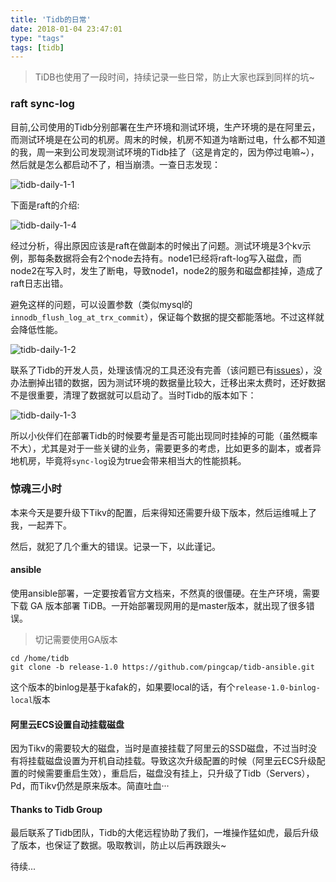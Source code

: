 ```yaml
---
title: 'Tidb的日常'
date: 2018-01-04 23:47:01
type: "tags"
tags: [tidb]
---
```


> TiDB也使用了一段时间，持续记录一些日常，防止大家也踩到同样的坑~

<!--more-->

### raft sync-log

目前,公司使用的Tidb分别部署在生产环境和测试环境，生产环境的是在阿里云，而测试环境是在公司的机房。周末的时候，机房不知道为啥断过电，什么都不知道的我，周一来到公司发现测试环境的Tidb挂了（这是肯定的，因为停过电嘛~），然后就是怎么都启动不了，相当崩溃。一查日志发现：

![tidb-daily-1-1](http://oqipguzbl.bkt.clouddn.com/tidb-daily-1-1.png)

下面是raft的介绍:

![tidb-daily-1-4](http://oqipguzbl.bkt.clouddn.com/tidb-daily-1-4.png)

经过分析，得出原因应该是raft在做副本的时候出了问题。测试环境是3个kv示例，那每条数据将会有2个node去持有。node1已经将raft-log写入磁盘，而node2在写入时，发生了断电，导致node1，node2的服务和磁盘都挂掉，造成了raft日志出错。

避免这样的问题，可以设置参数（类似mysql的``innodb_flush_log_at_trx_commit``），保证每个数据的提交都能落地。不过这样就会降低性能。

![tidb-daily-1-2](http://oqipguzbl.bkt.clouddn.com/tidb-daily-1-2.jpg)

联系了Tidb的开发人员，处理该情况的工具还没有完善（该问题已有[issues](https://github.com/pingcap/tidb/issues/4731)），没办法删掉出错的数据，因为测试环境的数据量比较大，迁移出来太费时，还好数据不是很重要，清理了数据就可以启动了。当时Tidb的版本如下：

![tidb-daily-1-3](http://oqipguzbl.bkt.clouddn.com/tidb-daily-1-3.png)

所以小伙伴们在部署Tidb的时候要考量是否可能出现同时挂掉的可能（虽然概率不大），尤其是对于一些关键的业务，需要更多的考虑，比如更多的副本，或者异地机房，毕竟将``sync-log``设为true会带来相当大的性能损耗。

### 惊魂三小时

本来今天是要升级下Tikv的配置，后来得知还需要升级下版本，然后运维喊上了我，一起弄下。

然后，就犯了几个重大的错误。记录一下，以此谨记。

#### ansible

使用ansible部署，一定要按着官方文档来，不然真的很僵硬。在生产环境，需要下载 GA 版本部署 TiDB。一开始部署现网用的是master版本，就出现了很多错误。

> 切记需要使用GA版本

```
cd /home/tidb
git clone -b release-1.0 https://github.com/pingcap/tidb-ansible.git
```
这个版本的binlog是基于kafak的，如果要local的话，有个``release-1.0-binlog-local``版本

#### 阿里云ECS设置自动挂载磁盘

因为Tikv的需要较大的磁盘，当时是直接挂载了阿里云的SSD磁盘，不过当时没有将挂载磁盘设置为开机自动挂载。导致这次升级配置的时候（阿里云ECS升级配置的时候需要重启生效），重启后，磁盘没有挂上，只升级了Tidb（Servers），Pd，而Tikv仍然是原来版本。简直吐血···

#### Thanks to Tidb Group

最后联系了Tidb团队，Tidb的大佬远程协助了我们，一堆操作猛如虎，最后升级了版本，也保证了数据。吸取教训，防止以后再跌跟头~


待续...